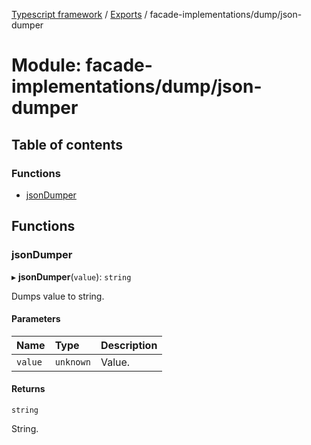 [Typescript framework](../index.md) / [Exports](../modules.md) / facade-implementations/dump/json-dumper

# Module: facade-implementations/dump/json-dumper

## Table of contents

### Functions

- [jsonDumper](facade_implementations_dump_json_dumper.md#jsondumper)

## Functions

### jsonDumper

▸ **jsonDumper**(`value`): `string`

Dumps value to string.

#### Parameters

| Name | Type | Description |
| :------ | :------ | :------ |
| `value` | `unknown` | Value. |

#### Returns

`string`

String.
